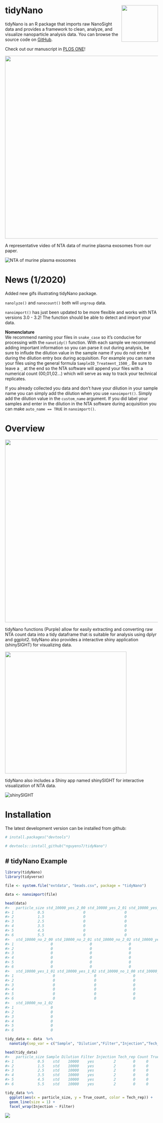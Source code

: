 
<!-- README.md is generated from README.Rmd. Please edit that file -->

# tidyNano <img src="https://raw.githubusercontent.com/nguyens7/tidyNano/master/man/figures/tidyNano.png" align="right" alt="" width="120" />

tidyNano is an R package that imports raw NanoSight data and provides a
framework to clean, analyze, and visualize nanoparticle analysis data.
You can browse the source code on
[GitHub](https://github.com/nguyens7/tidyNano).

Check out our manuscript in [PLOS
ONE](https://journals.plos.org/plosone/article?id=10.1371/journal.pone.0218270)\!

<img src="https://raw.githubusercontent.com/nguyens7/tidyNano/master/man/figures/tidyNano_PLOS_ONE_site_image.png" align="center" width = "600"/>

A representative video of NTA data of murine plasma exosomes from our
paper.

![NTA of murine plasma
exosomes](https://media.giphy.com/media/Ah2T3hhQd0cf7QQ7c9/giphy.gif)

# News (1/2020)

Added new gifs illustrating tidyNano package.

`nanolyze()` and `nanocount()` both will `ungroup` data.

`nanoimport()` has just been updated to be more flexible and works with
NTA versions 3.0 - 3.2\! The function should be able to detect and
import your data.

**Nomenclature**  
We recommend naming your files in `snake_case` so it’s conducive for
processing with the `nanotidy()` function. With each sample we recommend
adding important information so you can parse it out during analysis, be
sure to influde the dilution value in the sample name if you do not
enter it during the dilution entry box during acquisition. For example
you can name your files using the general formula
`SampleID_Treatment_1500_`. Be sure to leave a `_` at the end so the NTA
software will append your files with a numerical count (00,01,02…) which
will serve as way to track your technical replicates.

If you already collected you data and don’t have your dilution in your
sample name you can simply add the dilution when you use `nanoimport()`.
Simply add the dilution value in the `custom_name` argument. If you did
label your samples and enter in the dilution in the NTA software during
acquisition you can make `auto_name == TRUE` in
`nanoimport()`.

# Overview

<img src="https://raw.githubusercontent.com/nguyens7/tidyNano/master/man/figures/tidyNano_Schema.png" align="center" width = "600"/>

tidyNano functions (Purple) allow for easily extracting and converting
raw NTA count data into a tidy dataframe that is suitable for analysis
using dplyr and ggplot2. tidyNano also provides a interactive shiny
application (shinySIGHT) for visualizing
data.

<img src="https://raw.githubusercontent.com/nguyens7/tidyNano/master/man/figures/tidyNano_workflow.png" align="center" width = "400"/>

tidyNano also includes a Shiny app named shinySIGHT for interactive
visualization of NTA
data.

![shinySIGHT](https://media.giphy.com/media/Dr3zmORxOaJTcRn1Gj/giphy-downsized-large.gif)

# Installation

The latest development version can be installed from github:

``` r
# install.packages("devtools")

# devtools::install_github("nguyens7/tidyNano")
```

## \# tidyNano Example

``` r
library(tidyNano)
library(tidyverse)

file <- system.file("extdata", "beads.csv", package = "tidyNano")

data <- nanoimport(file)  

head(data)
#>   particle_size std_10000_yes_2_00 std_10000_yes_2_01 std_10000_yes_2_02
#> 1           0.5                  0                  0                  0
#> 2           1.5                  0                  0                  0
#> 3           2.5                  0                  0                  0
#> 4           3.5                  0                  0                  0
#> 5           4.5                  0                  0                  0
#> 6           5.5                  0                  0                  0
#>   std_10000_no_2_00 std_10000_no_2_01 std_10000_no_2_02 std_10000_yes_1_00
#> 1                 0                 0                 0                  0
#> 2                 0                 0                 0                  0
#> 3                 0                 0                 0                  0
#> 4                 0                 0                 0                  0
#> 5                 0                 0                 0                  0
#> 6                 0                 0                 0                  0
#>   std_10000_yes_1_01 std_10000_yes_1_02 std_10000_no_1_00 std_10000_no_1_01
#> 1                  0                  0                 0                 0
#> 2                  0                  0                 0                 0
#> 3                  0                  0                 0                 0
#> 4                  0                  0                 0                 0
#> 5                  0                  0                 0                 0
#> 6                  0                  0                 0                 0
#>   std_10000_no_1_02
#> 1                 0
#> 2                 0
#> 3                 0
#> 4                 0
#> 5                 0
#> 6                 0
```

``` r
tidy_data <- data  %>% 
  nanotidy(sep_var = c("Sample", "Dilution","Filter","Injection","Tech_rep"))

head(tidy_data)
#>   particle_size Sample Dilution Filter Injection Tech_rep Count True_count
#> 1           0.5    std    10000    yes         2        0     0          0
#> 2           1.5    std    10000    yes         2        0     0          0
#> 3           2.5    std    10000    yes         2        0     0          0
#> 4           3.5    std    10000    yes         2        0     0          0
#> 5           4.5    std    10000    yes         2        0     0          0
#> 6           5.5    std    10000    yes         2        0     0          0
```

``` r
tidy_data %>% 
  ggplot(aes(x = particle_size, y = True_count, color = Tech_rep)) +
  geom_line(size = 1) +
  facet_wrap(Injection ~ Filter)
```

![](https://raw.githubusercontent.com/nguyens7/tidyNano/master/man/figures/unnamed-chunk-5-1.png)
